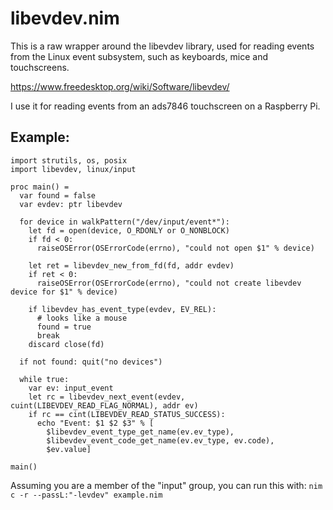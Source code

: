 # libevdev.nim

This is a raw wrapper around the libevdev library, used for reading events
from the Linux event subsystem, such as keyboards, mice and touchscreens.

https://www.freedesktop.org/wiki/Software/libevdev/

I use it for reading events from an ads7846 touchscreen on a Raspberry Pi.

## Example:

```nimrod
import strutils, os, posix
import libevdev, linux/input

proc main() =
  var found = false
  var evdev: ptr libevdev

  for device in walkPattern("/dev/input/event*"):
    let fd = open(device, O_RDONLY or O_NONBLOCK)
    if fd < 0:
      raiseOSError(OSErrorCode(errno), "could not open $1" % device)

    let ret = libevdev_new_from_fd(fd, addr evdev)
    if ret < 0:
      raiseOSError(OSErrorCode(errno), "could not create libevdev device for $1" % device)

    if libevdev_has_event_type(evdev, EV_REL):
      # looks like a mouse
      found = true
      break
    discard close(fd)

  if not found: quit("no devices")

  while true:
    var ev: input_event
    let rc = libevdev_next_event(evdev, cuint(LIBEVDEV_READ_FLAG_NORMAL), addr ev)
    if rc == cint(LIBEVDEV_READ_STATUS_SUCCESS):
      echo "Event: $1 $2 $3" % [
        $libevdev_event_type_get_name(ev.ev_type),
        $libevdev_event_code_get_name(ev.ev_type, ev.code),
        $ev.value]

main()
```

Assuming you are a member of the "input" group, you can run this with:
    ```nim c -r --passL:"-levdev" example.nim```
